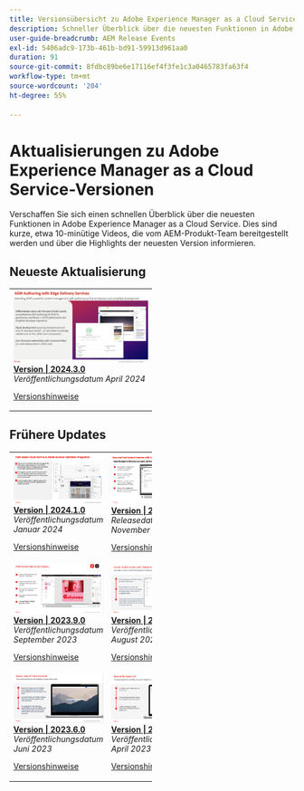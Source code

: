 ```yaml
---
title: Versionsübersicht zu Adobe Experience Manager as a Cloud Service
description: Schneller Überblick über die neuesten Funktionen in Adobe Experience Manager as a Cloud Service
user-guide-breadcrumb: AEM Release Events
exl-id: 5406adc9-173b-461b-bd91-59913d961aa0
duration: 91
source-git-commit: 8fdbc89be6e17116ef4f3fe1c3a0465783fa63f4
workflow-type: tm+mt
source-wordcount: '204'
ht-degree: 55%

---
```


# Aktualisierungen zu Adobe Experience Manager as a Cloud Service-Versionen

Verschaffen Sie sich einen schnellen Überblick über die neuesten Funktionen in Adobe Experience Manager as a Cloud Service. Dies sind kurze, etwa 10-minütige Videos, die vom AEM-Produkt-Team bereitgestellt werden und über die Highlights der neuesten Version informieren.

## Neueste Aktualisierung

<table style="max-width: 50%;">
  <tr>
    <td>
      <a href="2024/2024-3-0.md">
        <img alt="Version 2024.3.0" src="2024/assets/2024-3-0-thumb.png" />
      </a>
      <div>
        <a href="2024/2024-3-0.md">
          <strong>Version | 2024.3.0</strong>
          <br/>
        </a>
          <em>Veröffentlichungsdatum April 2024 </em>
      </div>
      <p>
        <a href="https://experienceleague.adobe.com/docs/experience-manager-cloud-service/content/release-notes/release-notes/release-notes-current.html?lang=de">Versionshinweise</a>
      <p>
    </td>
  </tr>  
</table>

## Frühere Updates

<table style="max-width: 50%;">
  <tr>
    <td>
      <a href="2024/2024-1-0.md">
        <img alt="Version 2024.1.0" src="2024/assets/2024-1-0-thumb.png" />
      </a>
      <div>
        <a href="2024/2024-1-0.md">
          <strong>Version | 2024.1.0</strong>
          <br/>
        </a>
          <em>Veröffentlichungsdatum Januar 2024 </em>
      </div>
      <p>
        <a href="https://experienceleague.adobe.com/docs/experience-manager-cloud-service/content/release-notes/release-notes/release-notes-current.html?lang=de">Versionshinweise</a>
      <p>
    </td>
    <td>
      <a href="2023/2023-11-0.md">
        <img alt="Version 2023.11.0" src="2023/assets/2023-11-0-thumb.png" />
      </a>
      <div>
        <a href="2023/2023-11-0.md">
          <strong>Version | 2023.11.0</strong>
          <br/>
        </a>
          <em>Releasedatum November 2023 </em>
      </div>
      <p>
        <a href="https://experienceleague.adobe.com/docs/experience-manager-cloud-service/content/release-notes/release-notes/release-notes-current.html?lang=de">Versionshinweise</a>
      <p>
    </td>
    <td>
      <a href="2023/2023-10-0.md">
        <img alt="Version 2023.10.0" src="2023/assets/2023-10-0-thumb.png" />
      </a>
      <div>
        <a href="2023/2023-10-0.md">
          <strong>Version | 2023.10.0</strong>
          <br/>
        </a>
          <em>Veröffentlichungsdatum Oktober 2023 </em>
      </div>
      <p>
        <a href="https://experienceleague.adobe.com/docs/experience-manager-cloud-service/content/release-notes/release-notes/release-notes-current.html?lang=de">Versionshinweise</a>
      <p>
    </td>
  </tr>
  <tr>
    <td>
      <a href="2023/2023-9-0.md">
        <img alt="Version 2023.9.0" src="2023/assets/2023-9-0-thumb.png" />
      </a>
      <div>
        <a href="2023/2023-9-0.md">
          <strong>Version | 2023.9.0</strong>
          <br/>
        </a>
          <em>Veröffentlichungsdatum September 2023 </em>
      </div>
      <p>
        <a href="https://experienceleague.adobe.com/docs/experience-manager-cloud-service/content/release-notes/release-notes/release-notes-current.html?lang=de">Versionshinweise</a>
      <p>
    </td> 
    <td>
      <a href="2023/2023-8-0.md">
        <img alt="Version 2023.8.0" src="2023/assets/2023-8-0-thumb.png" />
      </a>
      <div>
        <a href="2023/2023-8-0.md">
          <strong>Version | 2023.8.0</strong>
          <br/>
        </a>
          <em>Veröffentlichungsdatum August 2023 </em>
      </div>
      <p>
        <a href="https://experienceleague.adobe.com/docs/experience-manager-cloud-service/content/release-notes/release-notes/release-notes-current.html?lang=de">Versionshinweise</a>
      <p>
    </td>
    <td>
      <a href="2023/2023-7-0.md">
        <img alt="Version 2023.7.0" src="2023/assets/2023-7-0-thumb.png" />
      </a>
      <div>
        <a href="2023/2023-7-0.md">
          <strong>Version | 2023.7.0</strong>
          <br/>
        </a>
          <em>Veröffentlichungsdatum Juli 2023 </em>
      </div>
      <p>
        <a href="https://experienceleague.adobe.com/docs/experience-manager-cloud-service/content/release-notes/release-notes/release-notes-current.html?lang=de">Versionshinweise</a>
      <p>
    </td>
  </tr>
  <tr> 
    <td>
      <a href="2023/2023-6-0.md">
        <img alt="Version 2023.6.0" src="2023/assets/2023-6-0-thumb.png" />
      </a>
      <div>
        <a href="2023/2023-6-0.md">
          <strong>Version | 2023.6.0</strong>
          <br/>
        </a>
          <em>Veröffentlichungsdatum Juni 2023 </em>
      </div>
      <p>
        <a href="https://experienceleague.adobe.com/docs/experience-manager-cloud-service/content/release-notes/release-notes/release-notes-current.html?lang=de">Versionshinweise</a>
      <p>
    </td>    
    <td>
      <a href="2023/2023-4-0.md">
        <img alt="Version 2023.4.0" src="2023/assets/2023-4-0-thumb.png" />
      </a>
      <div>
        <a href="2023/2023-4-0.md">
          <strong>Version | 2023.4.0</strong>
          <br/>
        </a>
          <em>Veröffentlichungsdatum April 2023 </em>
      </div>
      <p>
        <a href="https://experienceleague.adobe.com/docs/experience-manager-cloud-service/content/release-notes/release-notes/release-notes-current.html?lang=de">Versionshinweise</a>
      <p>
    </td>
    <td>
      <a href="2023/2023-2-0.md">
        <img alt="Version 2023.2.0" src="2023/assets/2023-2-0-thumb.png" />
      </a>
      <div>
        <a href="2023/2023-2-0.md">
          <strong>Version | 2023.2.0</strong>
          <br/>
          </a>
          <em>Veröffentlichungsdatum März 2023 </em>
      </div>
      <p>
        <a href="https://experienceleague.adobe.com/docs/experience-manager-cloud-service/content/release-notes/release-notes/release-notes-current.html?lang=de">Versionshinweise</a>
      <p>
    </td>
  </tr>
</table>

